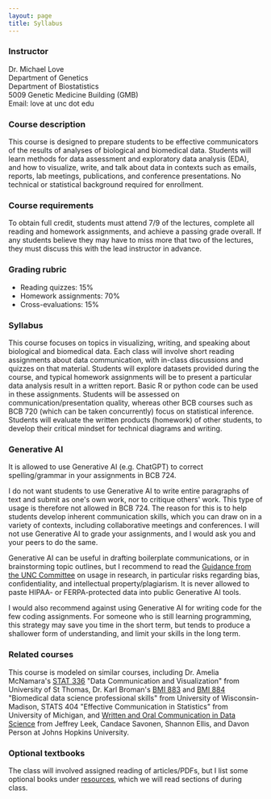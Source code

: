 ```yaml
---
layout: page
title: Syllabus
---
```


### Instructor

Dr. Michael Love <br/>
Department of Genetics <br/>
Department of Biostatistics <br/>
5009 Genetic Medicine Building (GMB) <br/>
Email: love at unc dot edu 

### Course description

This course is designed to prepare students to be effective
communicators of the results of analyses of biological and biomedical
data. Students will learn methods for data assessment and exploratory
data analysis (EDA), and how to visualize, write, and talk about data
in contexts such as emails, reports, lab meetings, publications, and
conference presentations. No technical or statistical background
required for enrollment. 

### Course requirements

To obtain full credit, students must attend 7/9 of the lectures,
complete all reading and homework assignments, and achieve a passing
grade overall. If any students believe they may have to miss more that
two of the lectures, they must discuss this with the lead instructor
in advance.

### Grading rubric

* Reading quizzes: 15%
* Homework assignments: 70%
* Cross-evaluations: 15%

### Syllabus

This course focuses on topics in visualizing, writing, and speaking
about biological and biomedical data. Each class will involve short
reading assignments about data communication, with in-class
discussions and quizzes on that material. Students will explore
datasets provided during the course, and typical homework assignments
will be to present a particular data analysis result in a written
report. Basic R or python code can be used in these
assignments. Students will be assessed on communication/presentation
quality, whereas other BCB courses such as BCB 720 (which can be taken
concurrently) focus on statistical inference. Students will evaluate
the written products (homework) of other students, to develop their
critical mindset for technical diagrams and writing.

### Generative AI

It is allowed to use Generative AI (e.g. ChatGPT) to correct
spelling/grammar in your assignments in BCB 724.

I do not want students to use Generative AI to write entire paragraphs
of text and submit as one's own work, nor to critique others'
work. This type of usage is therefore not allowed in BCB 724. The
reason for this is to help students develop inherent communication
skills, which you can draw on in a variety of contexts, including
collaborative meetings and conferences. I will not use Generative AI
to grade your assignments, and I would ask you and your peers to do
the same.

Generative AI can be useful in drafting boilerplate communications,
or in brainstorming topic outlines, but I recommend to read the 
[Guidance from the UNC Committee](https://provost.unc.edu/generative-ai-usage-guidance-for-the-research-community/)
on usage in research, in particular risks regarding bias,
confidentiality, and intellectual property/plagiarism.
It is never allowed to paste HIPAA- or FERPA-protected data into
public Generative AI tools.

I would also recommend against using Generative AI for writing code
for the few coding assignments. For someone who is still learning
programming, this strategy may save you time in the short term, but
tends to produce a shallower form of understanding, and limit your
skills in the long term.

### Related courses

This course is modeled on similar courses, including Dr. Amelia McNamara's
[STAT 336](https://www.amelia.mn/STAT336/) 
"Data Communication and Visualization"
from University of St Thomas, Dr. Karl Broman's 
[BMI 883](https://kbroman.org/BMI883/) and [BMI 884](https://kbroman.org/BMI884/)
"Biomedical data science professional skills"
from University of Wisconsin-Madison, 
STATS 404 "Effective Communication in Statistics"
from University of Michigan, and 
[Written and Oral Communication in Data Science](https://leanpub.com/universities/courses/jhu/cbds-communication)
from Jeffrey Leek, Candace Savonen, Shannon Ellis, and Davon Person
at Johns Hopkins University.

### Optional textbooks

The class will involved assigned reading of articles/PDFs, but I list
some optional books under [resources](resources), which we will read
sections of during class. 

